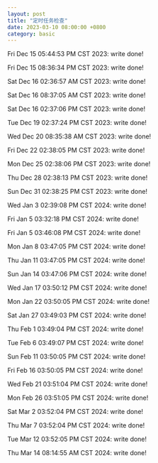 ```yaml
---
layout: post
title: "定时任务检查"
date: 2023-03-10 08:00:00 +0800
category: basic
---
```

Fri Dec 15 05:44:53 PM CST 2023: write done!

Fri Dec 15 08:36:34 PM CST 2023: write done!

Sat Dec 16 02:36:57 AM CST 2023: write done!

Sat Dec 16 08:37:05 AM CST 2023: write done!

Sat Dec 16 02:37:06 PM CST 2023: write done!

Tue Dec 19 02:37:24 PM CST 2023: write done!

Wed Dec 20 08:35:38 AM CST 2023: write done!

Fri Dec 22 02:38:05 PM CST 2023: write done!

Mon Dec 25 02:38:06 PM CST 2023: write done!

Thu Dec 28 02:38:13 PM CST 2023: write done!

Sun Dec 31 02:38:25 PM CST 2023: write done!

Wed Jan  3 02:39:08 PM CST 2024: write done!

Fri Jan  5 03:32:18 PM CST 2024: write done!

Fri Jan  5 03:46:08 PM CST 2024: write done!

Mon Jan  8 03:47:05 PM CST 2024: write done!

Thu Jan 11 03:47:05 PM CST 2024: write done!

Sun Jan 14 03:47:06 PM CST 2024: write done!

Wed Jan 17 03:50:12 PM CST 2024: write done!

Mon Jan 22 03:50:05 PM CST 2024: write done!

Sat Jan 27 03:49:03 PM CST 2024: write done!

Thu Feb  1 03:49:04 PM CST 2024: write done!

Tue Feb  6 03:49:07 PM CST 2024: write done!

Sun Feb 11 03:50:05 PM CST 2024: write done!

Fri Feb 16 03:50:05 PM CST 2024: write done!

Wed Feb 21 03:51:04 PM CST 2024: write done!

Mon Feb 26 03:51:05 PM CST 2024: write done!

Sat Mar  2 03:52:04 PM CST 2024: write done!

Thu Mar  7 03:52:04 PM CST 2024: write done!

Tue Mar 12 03:52:05 PM CST 2024: write done!

Thu Mar 14 08:14:55 AM CST 2024: write done!

